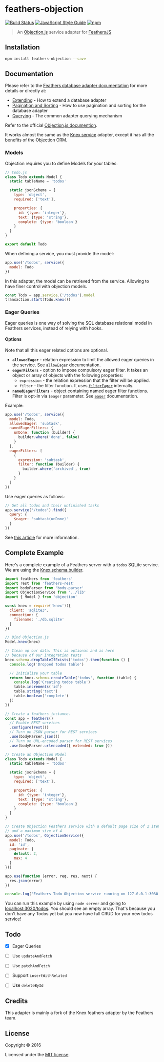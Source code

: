 # feathers-objection

[![Build Status](https://travis-ci.org/mcchrish/feathers-objection.svg?branch=master)](https://travis-ci.org/mcchrish/feathers-objection) [![JavaScript Style Guide](https://img.shields.io/badge/code%20style-standard-brightgreen.svg)](http://standardjs.com/) [![npm](https://img.shields.io/npm/v/feathers-objection.svg?maxAge=2592000)](https://www.npmjs.com/package/feathers-objection)

> An [Objection.js](http://vincit.github.io/objection.js) service adapter for [FeathersJS](http://feathersjs.com)


## Installation

```bash
npm install feathers-objection --save
```

## Documentation

Please refer to the [Feathers database adapter documentation](http://docs.feathersjs.com/databases/readme.html) for more details or directly at:

- [Extending](http://docs.feathersjs.com/databases/extending.html) - How to extend a database adapter
- [Pagination and Sorting](http://docs.feathersjs.com/databases/pagination.html) - How to use pagination and sorting for the database adapter
- [Querying](http://docs.feathersjs.com/databases/querying.html) - The common adapter querying mechanism

Refer to the official [Objection.js documention](http://vincit.github.io/objection.js).

It works almost the same as the [Knex
service](https://github.com/feathersjs/feathers-knex) adapter, except it has all
the benefits of the Objection ORM.

### Models

Objection requires you to define Models for your tables:

```js
// todo.js
class Todo extends Model {
  static tableName = 'todos'

  static jsonSchema = {
    type: 'object',
    required: ['text'],

    properties: {
      id: {type: 'integer'},
      text: {type: 'string'},
      complete: {type: 'boolean'}
    }
  }
}

export default Todo
```

When defining a service, you must provide the model:
```js
app.use('/todos', service({
  model: Todo
})
```

In this adapter, the model can be retrieved from the service. Allowing to have finer control with objection models.
```js
const Todo = app.service.('/todos').model
transaction.start(Todo.knex())
````

### Eager Queries

Eager queries is one way of solving the SQL database relational model in
Feathers services, instead of relying with hooks.

#### Options

Note that all this eager related options are optional.

* **`allowedEager`** - relation expression to limit the allowed eager queries in
  the service. See [`allowEager`](http://vincit.github.io/objection.js/#alloweager) documentation.
* **`eagerFilters`** - option to impose compulsory eager filter. It takes an
  object or array of objects with the following properties:
  * `expression` - the relation expression that the filter will be applied.
  * `filter` - the filter function.
  It uses [`filterEager`](http://vincit.github.io/objection.js/#filtereager) internally.
* **`namedEagerFilters`** - object containing named eager filter functions.
  Filter is opt-in via `$eager` parameter. See
  [`eager`](http://vincit.github.io/objection.js/#eager) documentation.

Example:

```js
app.use('/todos', service({
  model: Todo,
  allowedEager: 'subtask',
  namedEagerFilters: {
    unDone: function (builder) {
      builder.where('done', false)
    }
  },
  eagerFilters: [
    {
      expression: 'subtask',
      filter: function (builder) {
        builder.where('archived', true)
      }
    }
  ]
})

```

Use eager queries as follows:
```js
// Get all todos and their unfinished tasks
app.service('/todos').find({
  query: {
    $eager: 'subtask(unDone)'
  }
})
```

See [this
article](https://www.vincit.fi/blog/nested-eager-loading-and-inserts-with-objection-js/)
for more information.


## Complete Example

Here's a complete example of a Feathers server with a `todos` SQLite service. We are using the [Knex schema builder](http://knexjs.org/#Schema).

```js
import feathers from 'feathers'
import rest from 'feathers-rest'
import bodyParser from 'body-parser'
import ObjectionService from '../lib'
import { Model } from 'objection'

const knex = require('knex')({
  client: 'sqlite3',
  connection: {
    filename: './db.sqlite'
  }
})

// Bind Objection.js
Model.knex(knex)

// Clean up our data. This is optional and is here
// because of our integration tests
knex.schema.dropTableIfExists('todos').then(function () {
  console.log('Dropped todos table')

  // Initialize your table
  return knex.schema.createTable('todos', function (table) {
    console.log('Creating todos table')
    table.increments('id')
    table.string('text')
    table.boolean('complete')
  })
})

// Create a feathers instance.
const app = feathers()
  // Enable REST services
  .configure(rest())
  // Turn on JSON parser for REST services
  .use(bodyParser.json())
  // Turn on URL-encoded parser for REST services
  .use(bodyParser.urlencoded({ extended: true }))

// Create an Objection Model
class Todo extends Model {
  static tableName = 'todos'

  static jsonSchema = {
    type: 'object',
    required: ['text'],

    properties: {
      id: {type: 'integer'},
      text: {type: 'string'},
      complete: {type: 'boolean'}
    }
  }
}

// Create Objection Feathers service with a default page size of 2 items
// and a maximum size of 4
app.use('/todos', ObjectionService({
  model: Todo,
  id: 'id',
  paginate: {
    default: 2,
    max: 4
  }
}))

app.use(function (error, req, res, next) {
  res.json(error)
})

console.log('Feathers Todo Objection service running on 127.0.0.1:3030')
```

You can run this example by using `node server` and going to [localhost:3030/todos](http://localhost:3030/todos). You should see an empty array. That's because you don't have any Todos yet but you now have full CRUD for your new todos service!

## Todo
- [x] Eager Queries
- [ ] Use `updateAndFetch`
- [ ] Use `patchAndFetch`
- [ ] Support `insertWithRelated`
- [ ] Use `deleteById`


## Credits

This adapter is mainly a fork of the Knex feathers adapter by the Feathers team.

## License

Copyright © 2016

Licensed under the [MIT license](LICENSE).
